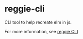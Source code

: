 # reggie-cli

CLI tool to help recreate elm in js.

For more information, see [reggie CLI](http://github.com/sartaj/reggie-cli)